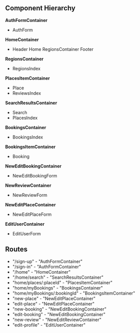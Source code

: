 ## Component Hierarchy

**AuthFormContainer**
  - AuthForm

**HomeContainer**
  - Header
    Home
    RegionsContainer
    Footer

**RegionsContainer**
  - RegionsIndex

**PlacesItemContainer**
  - Place
  - ReviewsIndex

**SearchResultsContainer**
  - Search
  - PlacesIndex

**BookingsContainer**
  - BookingsIndex

**BookingsItemContainer**
  - Booking

**NewEditBookingContainer**
  - NewEditBookingForm

**NewReviewContainer**
  - NewReviewForm

**NewEditPlaceContainer**
  - NewEditPlaceForm

**EditUserContainer**
  - EditUserForm

## Routes  
- "/sign-up" - "AuthFormContainer"
- "/sign-in" - "AuthFormContainer"
- "/home" - "HomeContainer"
- "/home/search" - "SearchResultsContainer"
- "home/places/:placeId" - "PlacesItemContainer"
- "home/myBookings" - "BookingsContainer"
- "home/myBookings/:bookingId" - "BookingsItemContainer"
- "new-place" - "NewEditPlaceContainer"
- "edit-place" - "NewEditPlaceContainer"
- "new-booking" - "NewEditBookingContainer"
- "edit-booking" - "NewEditBookingContainer"
- "new-review" - "NewEditReviewContainer"
- "edit-profile" - "EditUserContainer"
